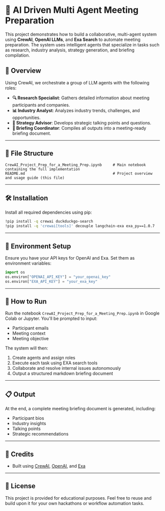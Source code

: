 
# 🤖 AI Driven Multi Agent Meeting Preparation

This project demonstrates how to build a collaborative, multi-agent system using **CrewAI**, **OpenAI LLMs**, and **Exa Search** to automate meeting preparation. The system uses intelligent agents that specialize in tasks such as research, industry analysis, strategy generation, and briefing compilation.

## 🧠 Overview

Using CrewAI, we orchestrate a group of LLM agents with the following roles:
- **🔍 Research Specialist**: Gathers detailed information about meeting participants and companies.
- **📊 Industry Analyst**: Analyzes industry trends, challenges, and opportunities.
- **🎯 Strategy Advisor**: Develops strategic talking points and questions.
- **📄 Briefing Coordinator**: Compiles all outputs into a meeting-ready briefing document.

---

## 📁 File Structure

```
CrewAI_Project_Prep_for_a_Meeting_Prep.ipynb     # Main notebook containing the full implementation
README.md                                        # Project overview and usage guide (this file)
```

---

## 🛠️ Installation

Install all required dependencies using pip:

```bash
!pip install -q crewai duckduckgo-search
!pip install -q 'crewai[tools]' decouple langchain-exa exa_py==1.0.7
```

---

## 🔐 Environment Setup

Ensure you have your API keys for OpenAI and Exa. Set them as environment variables:

```python
import os
os.environ["OPENAI_API_KEY"] = "your_openai_key"
os.environ["EXA_API_KEY"] = "your_exa_key"
```

---

## 🚀 How to Run

Run the notebook `CrewAI_Project_Prep_for_a_Meeting_Prep.ipynb` in Google Colab or Jupyter. You'll be prompted to input:
- Participant emails
- Meeting context
- Meeting objective

The system will then:
1. Create agents and assign roles
2. Execute each task using EXA search tools
3. Collaborate and resolve internal issues autonomously
4. Output a structured markdown briefing document

---

## 📋 Output

At the end, a complete meeting briefing document is generated, including:
- Participant bios
- Industry insights
- Talking points
- Strategic recommendations

---

## 🤝 Credits

- Built using [CrewAI](https://github.com/joaomdmoura/crewai), [OpenAI](https://platform.openai.com/), and [Exa](https://exa.ai/)

---

## 📜 License

This project is provided for educational purposes. Feel free to reuse and build upon it for your own hackathons or workflow automation tasks.
